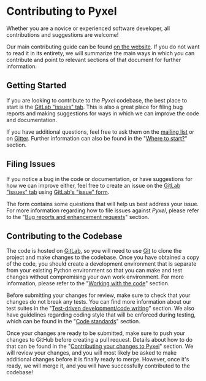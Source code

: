 # Contributing to Pyxel

Whether you are a novice or experienced software developer, all contributions and suggestions are welcome!

Our main contributing guide can be found [on the website](https://esa.gitlab.io/pyxel/doc/stable/references/contributing.html). If you do not want to read it in its entirety, we will summarize the main ways in which you can contribute and point to relevant sections of that document for further information.

## Getting Started

If you are looking to contribute to the *Pyxel* codebase, the best place to start is the [GitLab "issues" tab](https://gitlab.com/esa/pyxel/issues). This is also a great place for filing bug reports and making suggestions for ways in which we can improve the code and documentation.

If you have additional questions, feel free to ask them on the [mailing list](https://groups.google.com/g/pyxel-detector-framework) or on [Gitter](https://gitter.im/pyxel-framework/community). Further information can also be found in the "[Where to start?](https://esa.gitlab.io/pyxel/doc/stable/references/contributing.html#where-to-start)" section.

## Filing Issues

If you notice a bug in the code or documentation, or have suggestions for how we can improve either, feel free to create an issue on the [GitLab "issues" tab](https://gitlab.com/esa/pyxel/issues) using [GitLab's "issue" form](https://gitlab.com/esa/pyxel/issues/new). 

The form contains some questions that will help us best address your issue. For more information regarding how to file issues against *Pyxel*, please refer to the "[Bug reports and enhancement requests](https://esa.gitlab.io/pyxel/doc/stable/references/contributing.html#bug-reports-and-enhancement-requests)" section.

## Contributing to the Codebase

The code is hosted on [GitLab](https://gitlab.com/esa/pyxel), so you will need to use [Git](http://git-scm.com/) to clone the project and make changes to the codebase. Once you have obtained a copy of the code, you should create a development environment that is separate from your existing Python environment so that you can make and test changes without compromising your own work environment. 
For more information, please refer to the "[Working with the code](https://esa.gitlab.io/pyxel/doc/stable/references/contributing.html#working-with-the-code)" section.

Before submitting your changes for review, make sure to check that your changes do not break any tests. You can find more information about our test suites in the "[Test-driven development/code writing](https://esa.gitlab.io/pyxel/doc/stable/references/contributing.html#test-driven-development-code-writing)" section. 
We also have guidelines regarding coding style that will be enforced during testing, which can be found in the "[Code standards](https://esa.gitlab.io/pyxel/doc/stable/references/contributing.html#code-standards)" section.

Once your changes are ready to be submitted, make sure to push your changes to GitHub before creating a pull request. Details about how to do that can be found in the "[Contributing your changes to Pyxel](https://esa.gitlab.io/pyxel/doc/stable/references/contributing.html#contributing-your-changes-to-pyxel)" section. 
We will review your changes, and you will most likely be asked to make additional changes before it is finally ready to merge. However, once it's ready, we will merge it, and you will have successfully contributed to the codebase!
